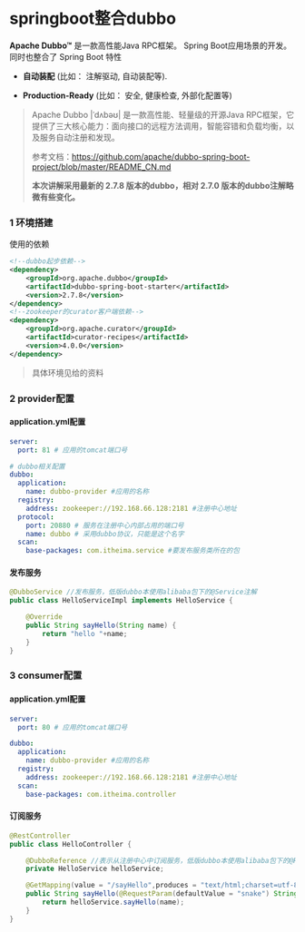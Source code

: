 # springboot整合dubbo

**Apache Dubbo™** 是一款高性能Java RPC框架。 
Spring Boot应用场景的开发。同时也整合了 Spring Boot 特性

- **自动装配** (比如： 注解驱动, 自动装配等).

- **Production-Ready** (比如： 安全, 健康检查, 外部化配置等)

> Apache Dubbo |ˈdʌbəʊ| 是一款高性能、轻量级的开源Java RPC框架，它提供了三大核心能力：面向接口的远程方法调用，智能容错和负载均衡，以及服务自动注册和发现。
>
> 参考文档：https://github.com/apache/dubbo-spring-boot-project/blob/master/README_CN.md
>
> **本次讲解采用最新的 2.7.8 版本的dubbo，相对 2.7.0 版本的dubbo注解略微有些变化。**

### 1 环境搭建

使用的依赖

```xml
<!--dubbo起步依赖-->
<dependency>
    <groupId>org.apache.dubbo</groupId>
    <artifactId>dubbo-spring-boot-starter</artifactId>
    <version>2.7.8</version>
</dependency>
<!--zookeeper的curator客户端依赖-->
<dependency>
    <groupId>org.apache.curator</groupId>
    <artifactId>curator-recipes</artifactId>
    <version>4.0.0</version>
</dependency>
```

> 具体环境见给的资料

### 2 provider配置

#### application.yml配置

```yaml
server:
  port: 81 # 应用的tomcat端口号

# dubbo相关配置
dubbo:
  application:
    name: dubbo-provider #应用的名称
  registry:
    address: zookeeper://192.168.66.128:2181 #注册中心地址
  protocol:
    port: 20880 # 服务在注册中心内部占用的端口号
    name: dubbo # 采用dubbo协议，只能是这个名字
  scan:
    base-packages: com.itheima.service #要发布服务类所在的包
```

#### 发布服务

```java
@DubboService //发布服务，低版dubbo本使用alibaba包下的@Service注解
public class HelloServiceImpl implements HelloService {

    @Override
    public String sayHello(String name) {
        return "hello "+name;
    }
}
```

### 3 consumer配置

#### application.yml配置

```yaml
server:
  port: 80 # 应用的tomcat端口号

dubbo:
  application:
    name: dubbo-provider #应用的名称
  registry:
    address: zookeeper://192.168.66.128:2181 #注册中心地址
  scan:
    base-packages: com.itheima.controller
```

#### 订阅服务

```java
@RestController
public class HelloController {

    @DubboReference //表示从注册中心中订阅服务，低版dubbo本使用alibaba包下的@Reference注解
    private HelloService helloService;

    @GetMapping(value = "/sayHello",produces = "text/html;charset=utf-8")
    public String sayHello(@RequestParam(defaultValue = "snake") String name){
        return helloService.sayHello(name);
    }
}
```



